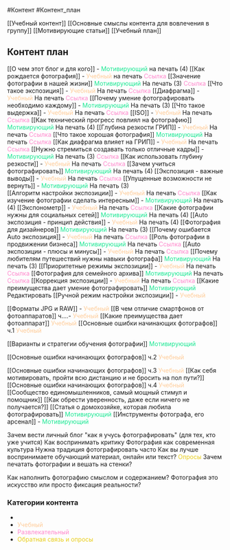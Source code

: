 #Контент #Контент_план 

[[Учебный контент]]
[[Основные смыслы контента для вовлечения в группу]]
[[Мотивирующие статьи]]
[[Учебный план]]

## Контент план

[[О чем этот блог и для кого]] - <span style='color:#1ae893'>Мотивирующий</span> на печать (4)
[[Как рождается фотография]] - <span style='color:#ffcc99'>Учебный</span> на печать <span style='color:#ff88cc'>Ссылка</span>
[[Значение фотографии в нашей жизни]] <span style='color:#1ae893'>Мотивирующий</span> На печать (3) <span style='color:#ff88cc'>Ссылка</span>
[[Что такое экспозиция]] - <span style='color:#ffcc99'>Учебный</span> На печать <span style='color:#ff88cc'>Ссылка</span>
[[Диафрагма]] - <span style='color:#ffcc99'>Учебный</span> На печать <span style='color:#ff88cc'>Ссылка</span>
[[Почему умение фотографировать необходимо каждому]] - <span style='color:#1ae893'>Мотивирующий</span> На печать (3)
[[Что такое выдержка]] - <span style='color:#ffcc99'>Учебный</span> На печать <span style='color:#ff88cc'>Ссылка</span>
[[ISO]] - <span style='color:#ffcc99'>Учебный</span> На печать <span style='color:#ff88cc'>Ссылка</span>
[[Как технический прогресс повлиял на фотографию]] <span style='color:#1ae893'>Мотивирующий</span> На печать (4)
[[Глубина резкости ГРИП]] - <span style='color:#ffcc99'>Учебный</span> На печать <span style='color:#ff88cc'>Ссылка</span>
[[Что такое хорошая фотография]] <span style='color:#1ae893'>Мотивирующий</span> На печать <span style='color:#ff88cc'>Ссылка</span>
[[Как диафрагма влияет на ГРИП]] - <span style='color:#ffcc99'>Учебный</span> На печать <span style='color:#ff88cc'>Ссылка</span>
[[Нужно стремиться создавать только отличные кадры]]  - <span style='color:#1ae893'>Мотивирующий</span> На печать (3) <span style='color:#ff88cc'>Ссылка</span>
[[Как использовать глубину резкости]] - <span style='color:#ffcc99'>Учебный</span> На печать <span style='color:#ff88cc'>Ссылка</span>
[[Зачем учиться фотографировать]] <span style='color:#1ae893'>Мотивирующий</span> На печать (4)
[[Экспозиция - важные выводы]] - <span style='color:#ffcc99'>Учебный</span> На печать <span style='color:#ff88cc'>Ссылка</span>
[[Упущенные возможности не вернуть]] - <span style='color:#1ae893'>Мотивирующий</span> На печать (3)           
[[Алгоритм настройки экспозиции]] - <span style='color:#ffcc99'>Учебный</span> На печать <span style='color:#ff88cc'>Ссылка</span>
[[Как изучение фотографии сделать интересным]] - <span style='color:#1ae893'>Мотивирующий</span> На печать (4)
[[Экспонометр]] - <span style='color:#ffcc99'>Учебный</span> На печать <span style='color:#ff88cc'>Ссылка</span>
[[Какие фотографии нужны для социальных сетей]] <span style='color:#1ae893'>Мотивирующий</span> На печать (4)
[[Auto экспозиция - принцип действия]] - <span style='color:#ffcc99'>Учебный</span> На печать (4) 
[[Фотография для дизайнеров]] <span style='color:#1ae893'>Мотивирующий</span> На печать (3)
[[Почему ошибается Auto экспозиция]] - <span style='color:#ffcc99'>Учебный</span> На печать <span style='color:#ff88cc'>Ссылка</span>
[[Роль фотографии в продвижении бизнеса]]  <span style='color:#1ae893'>Мотивирующий</span> На печать <span style='color:#ff88cc'>Ссылка</span>
[[Auto экспозиции - плюсы и минусы]] - <span style='color:#ffcc99'>Учебный</span> На печать <span style='color:#ff88cc'>Ссылка</span>
[[Почему любителям путешествий нужны навыки фотографа]] <span style='color:#1ae893'>Мотивирующий</span> На печать (3)
[[Приоритетные режимы экспозиции]] - <span style='color:#ffcc99'>Учебный</span> На печать <span style='color:#ff88cc'>Ссылка</span>
[[Фотография для семейного архива]] <span style='color:#1ae893'>Мотивирующий</span> На печать <span style='color:#ff88cc'>Ссылка</span>
[[Коррекция экспозиции]] - <span style='color:#ffcc99'>Учебный</span> На печать <span style='color:#ff88cc'>Ссылка</span>
[[Какие преимущества дает умение фотографировать]]  <span style='color:#1ae893'>Мотивирующий</span> Редактировать
[[Ручной режим настройки экспозиции]] - <span style='color:#ffcc99'>Учебный</span>

[[Форматы JPG и RAW]] - <span style='color:#ffcc99'>Учебный</span>
[[В чем отличие смартфонов от фотоаппаратов]]  ч....- <span style='color:#ffcc99'>Учебный</span>
[[Какие преимущества дает фотоаппарат]] <span style='color:#ffcc99'>Учебный</span>
[[Основные ошибки начинающих фотографов]] ч.1 <span style='color:#ffcc99'>Учебный</span>

[[Варианты и стратегии обучения фотографии]] <span style='color:#1ae893'>Мотивирующий</span>

[[Основные ошибки начинающих фотографов]] ч.2 <span style='color:#ffcc99'>Учебный</span>

[[Основные ошибки начинающих фотографов]] ч.3 <span style='color:#ffcc99'>Учебный</span>
[[Как себя мотивировать, пройти всю дистанцию и не бросить на пол пути?]]
[[Основные ошибки начинающих фотографов]] ч.4 <span style='color:#ffcc99'>Учебный</span>
[[Сообщество единомышленников, самый мощный стимул и помощник]] 
[[Как обрести уверенность, даже если ничего не получается?]]
[[Статья о домохозяйке, которая любила фотографировать]] <span style='color:#1ae893'>Мотивирующий</span>
[[Инструменты фотографа, его арсенал]] - <span style='color:#1ae893'>Мотивирующий</span> 




Зачем вести личный блог "как я учусь фотографировать" (для тех, кто уже учится)
Как воспринимать критику
Фотография как современная культура
Нужна традиция фотографировать часто
Как вы лучше воспринимаете обучающий материал, онлайн или текст? <span style='color:#e8cd1a'>Опросы</span>
Зачем печатать фотографии и вешать на стенки?

Как наполнить фотографию смыслом и содержанием?
Фотография это искусство или просто фиксация реальности?
### Категории контента
- 
- <span style='color:#ffcc99'>Учебный</span>
- <span style='color:#ff88cc'>Развлекательный</span>
- <span style='color:#e8cd1a'>Обратная связь и опросы</span>

